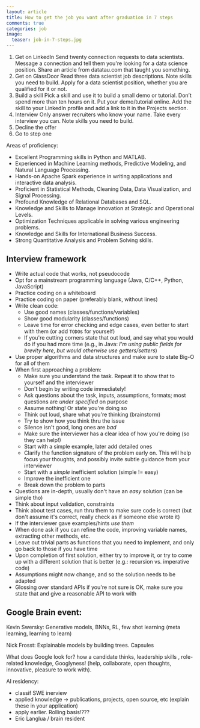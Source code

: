 ```yaml
---
layout: article
title: How to get the job you want after graduation in 7 steps
comments: true
categories: job
image:
  teaser: job-in-7-steps.jpg
---
```


1. Get on LinkedIn
Send twenty connection requests to data scientists.
Message a connection and tell them you're looking for a data science position.
Share an article from datatau.com that taught you something.
2. Get on GlassDoor
Read three data scientist job descriptions. Note skills you need to build.
Apply for a data scientist position, whether you are qualified for it or not.
3. Build a skill
Pick a skill and use it to build a small demo or tutorial. Don’t spend more than ten hours on it.
Put your demo/tutorial online. Add the skill to your LinkedIn profile and add a link to it in the Projects section.
4. Interview
Only answer recruiters who know your name.
Take every interview you can. Note skills you need to build.
5. Decline the offer
6. Go to step one



Areas of proficiency:
- Excellent Programming skills in Python and MATLAB.
- Experienced in Machine Learning methods, Predictive Modeling, and Natural Language Processing.
- Hands-on Apache Spark experience in writing applications and interactive data analysis.
- Proficient in Statistical Methods, Cleaning Data, Data Visualization, and Signal Processing. 
- Profound Knowledge of Relational Databases and SQL.
- Knowledge and Skills to Manage Innovation at Strategic and Operational Levels.
- Optimization Techniques applicable in solving various engineering problems.
- Knowledge and Skills for International Business Success.
- Strong Quantitative Analysis and Problem Solving skills.

## Interview framework

-   Write actual code that works, not pseudocode
-   Opt for a mainstream programming language (Java, C/C++, Python, JavaScript)
-   Practice coding on a whiteboard
-   Practice coding on paper (preferably blank, without lines)
-   Write clean code:
    -   Use good names (classes/functions/variables)
    -   Show good modularity (classes/functions)
    -   Leave time for error checking and edge cases, even better to start with them (or add `TODO`s for yourself)
    -   If you're cutting corners state that out loud, and say what you would do if you had more time (e.g., in Java: *I'm using public fields for brevity here, but would otherwise use getters/setters*)
-   Use proper algorithms and data structures and make sure to state Big-O for all of them
-   When first approaching a problem:
    -   Make sure you understand the task. Repeat it to show that to yourself and the interviewer
    -   Don't begin by writing code immediately!
    -   Ask questions about the task, inputs, assumptions, formats; most questions are *under specified* on purpose
    -   Assume nothing! Or state you're doing so
    -   Think out loud, share what you're thinking (brainstorm)
    -   Try to show how you think thru the issue
    -   Silence isn't good, long ones are *bad*
    -   Make sure the interviewer has a clear idea of how you're doing (so they can help!)
    -   Start with a simple example, later add detailed ones
    -   Clarify the function signature of the problem early on. This will help focus your thoughts, and possibly invite subtle guidance from your interviewer
    -   Start with a *simple* inefficient solution (simple != easy)
    -   Improve the inefficient one
    -   Break down the problem to parts
-   Questions are in-depth, usually don't have an *easy* solution (can be simple tho)
-   Think about input validation, constraints
-   Think about test cases, run thru them to make sure code is correct (but don't assume it's correct, really check as if someone else wrote it)
-   If the interviewer gave examples/hints *use them*
-   When done ask if you can refine the code, improving variable names, extracting other methods, etc.
-   Leave out trivial parts as functions that you need to implement, and only go back to those if you have time
-   Upon completion of first solution, either try to improve it, or try to come up with a different solution that is better (e.g.: recursion vs. imperative code)
-   Assumptions might now change, and so the solution needs to be adapted
-   Glossing over standard APIs if you're not sure is OK, make sure you state that and give a reasonable API to work with


## Google Brain event:

Kevin Swersky: Generative models, BNNs, RL, few shot learning (meta learning, learning to learn)


Nick Frosst: Explainable models by building trees. Capsules


What does Google look for?
how a candidate thinks, leadership skills , role-related knowledge, Googlyness! (help, collaborate, open thoughts, innovative, pleasure to work with). 

AI residency:
- classif SWE inerview
- applied knowledge -> publications, projects, open source,  etc (explain these in your application)
- apply earlier. Rolling basis!???
- Eric Langlua / brain resident

